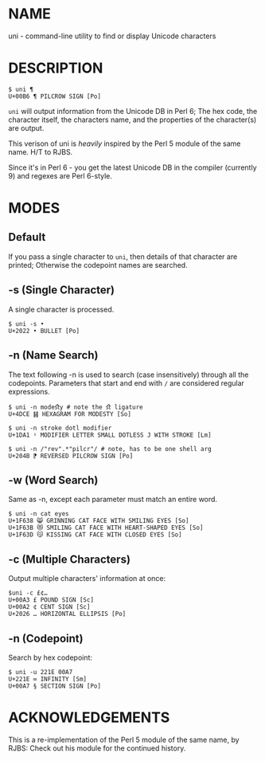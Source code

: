 # NAME

uni - command-line utility to find or display Unicode characters

# DESCRIPTION

    $ uni ¶
    U+00B6 ¶ PILCROW SIGN [Po]
    
```uni``` will output information from the Unicode DB in Perl 6; The hex code, the character itself, the characters name, and the properties of the character(s) are output.

This verison of uni is *heavily* inspired by the Perl 5 module of the same name. H/T to RJBS.

Since it's in Perl 6 - you get the latest Unicode DB in the compiler (currently 9) and regexes are Perl 6-style.
    
# MODES

## Default

If you pass a single character to ```uni```, then details of that character are printed; Otherwise the codepoint names are searched.

## -s (Single Character)

A single character is processed.

    $ uni -s •
    U+2022 • BULLET [Po]
    
## -n (Name Search)

The text following -n is used to search (case insensitively) through all the codepoints. Parameters that start and end with ```/``` are considered regular expressions.

    $ uni -n modeﬆy # note the ﬆ ligature
    U+4DCE ䷎ HEXAGRAM FOR MODESTY [So]

    $ uni -n stroke dotl modifier
    U+1DA1 ᶡ MODIFIER LETTER SMALL DOTLESS J WITH STROKE [Lm]

    $ uni -n /"rev".*"pilcr"/ # note, has to be one shell arg
    U+204B ⁋ REVERSED PILCROW SIGN [Po]

## -w (Word Search)

Same as -n, except each parameter must match an entire word.

    $ uni -n cat eyes
    U+1F638 😸 GRINNING CAT FACE WITH SMILING EYES [So]
    U+1F63B 😻 SMILING CAT FACE WITH HEART-SHAPED EYES [So]
    U+1F63D 😽 KISSING CAT FACE WITH CLOSED EYES [So]
    
## -c (Multiple Characters)

Output multiple characters' information at once:

    $uni -c £¢…
    U+00A3 £ POUND SIGN [Sc]
    U+00A2 ¢ CENT SIGN [Sc]
    U+2026 … HORIZONTAL ELLIPSIS [Po]
    
## -n (Codepoint)

Search by hex codepoint:

    $ uni -u 221E 00A7
    U+221E ∞ INFINITY [Sm]
    U+00A7 § SECTION SIGN [Po]

# ACKNOWLEDGEMENTS

This is a re-implementation of the Perl 5 module of the same name, by RJBS: Check out his module for the continued history.
